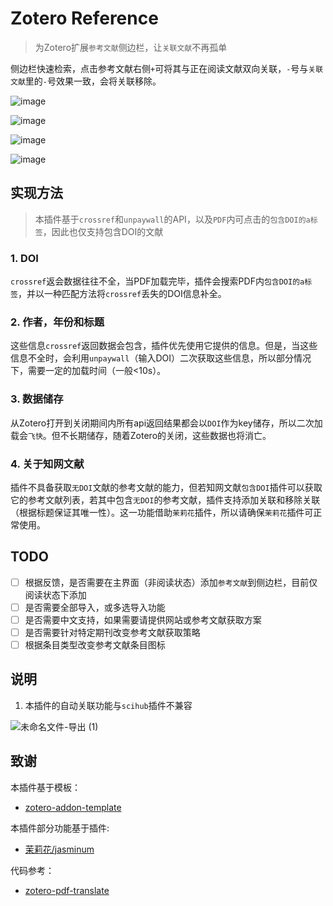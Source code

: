 # Zotero Reference
> 为Zotero扩展`参考文献`侧边栏，让`关联文献`不再孤单

侧边栏快速检索，点击参考文献右侧`+`可将其与正在阅读文献双向关联，`-`号与`关联文献`里的`-`号效果一致，会将关联移除。

![image](https://user-images.githubusercontent.com/51939531/207201084-f23bab21-3c9a-49d6-98dd-0f3ba694fedb.png)

![image](https://user-images.githubusercontent.com/51939531/207201099-c0c34b05-7e0c-42b8-941d-48fcb697d6c9.png)

![image](https://user-images.githubusercontent.com/51939531/207207254-30127076-efa1-44e5-8898-dcf4e0ecc672.png)

![image](https://user-images.githubusercontent.com/51939531/207079897-740896a7-5ebe-4aba-b857-5e94d715ba91.png)


## 实现方法
> 本插件基于`crossref`和`unpaywall`的API，以及`PDF`内可点击的`包含DOI的a标签`，因此也仅支持包含DOI的文献

### 1. DOI
`crossref`返会数据往往不全，当PDF加载完毕，插件会搜索PDF内`包含DOI的a标签`，并以一种匹配方法将`crossref`丢失的DOI信息补全。
### 2. 作者，年份和标题
这些信息`crossref`返回数据会包含，插件优先使用它提供的信息。但是，当这些信息不全时，会利用`unpaywall`（输入DOI）二次获取这些信息，所以部分情况下，需要一定的加载时间（一般<10s）。
### 3. 数据储存
从Zotero打开到关闭期间内所有api返回结果都会以`DOI`作为key储存，所以二次加载会`飞快`。但不长期储存，随着Zotero的关闭，这些数据也将消亡。
### 4. 关于知网文献
插件不具备获取`无DOI`文献的参考文献的能力，但若知网文献`包含DOI`插件可以获取它的参考文献列表，若其中包含`无DOI`的参考文献，插件支持添加关联和移除关联（根据标题保证其唯一性）。这一功能借助`茉莉花`插件，所以请确保`茉莉花`插件可正常使用。

## TODO
- [ ] 根据反馈，是否需要在主界面（非阅读状态）添加`参考文献`到侧边栏，目前仅阅读状态下添加
- [ ] 是否需要全部导入，或多选导入功能
- [ ] 是否需要中文支持，如果需要请提供网站或参考文献获取方案
- [ ] 是否需要针对特定期刊改变参考文献获取策略
- [ ] 根据条目类型改变参考文献条目图标

## 说明

1. 本插件的自动关联功能与`scihub`插件不兼容

![未命名文件-导出 (1)](https://user-images.githubusercontent.com/51939531/207202729-8ddf88db-287d-46b1-a124-fa69385c0e0e.png)


## 致谢

本插件基于模板：

- [zotero-addon-template](https://github.com/windingwind/zotero-addon-template)

本插件部分功能基于插件:

- [茉莉花/jasminum](https://github.com/l0o0/jasminum)

代码参考：

- [zotero-pdf-translate](https://github.com/windingwind/zotero-pdf-translate)
